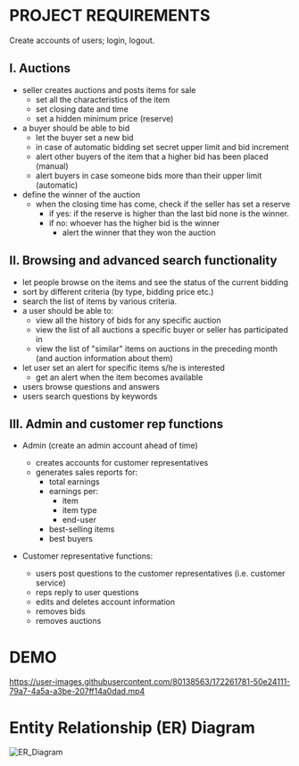 # PROJECT REQUIREMENTS #

Create accounts of users; login, logout. 
 
## I. Auctions ##
   * seller creates auctions and posts items for sale 
     * set all the characteristics of the item 
     * set closing date and time 
     * set a hidden minimum price (reserve) 
   * a buyer should be able to bid 
     * let the buyer set a new bid 
     * in case of automatic bidding set secret upper limit and bid increment 
     * alert other buyers of the item that a higher bid has been placed (manual) 
     * alert buyers in case someone bids more than their upper limit (automatic) 
   * define the winner of the auction 
     * when the closing time has come, check if the seller has set a reserve 
       * if yes: if the reserve is higher than the last bid none is the winner. 
       * if no: whoever has the higher bid is the winner 
         * alert the winner that they won the auction 
 
## II. Browsing and advanced search functionality ##
  * let people browse on the items and see the status of the current bidding 
  * sort by different criteria (by type, bidding price etc.) 
  * search the list of items by various criteria. 
  * a user should be able to: 
    * view all the history of bids for any specific auction 
    * view the list of all auctions a specific buyer or seller has participated in 
    * view the list of "similar" items on auctions in the preceding month (and auction 
information about them) 
  * let user set an alert for specific items s/he is interested  
    * get an alert when the item becomes available 
  * users browse questions and answers 
  * users search questions by keywords 
 
 
## III. Admin and customer rep functions ###
  * Admin (create an admin account ahead of time) 
    * creates accounts for customer representatives 
    * generates sales reports for: 
      * total earnings 
      * earnings per: 
        * item 
        * item type 
        * end-user 
      * best-selling items 
      * best buyers 
 
  * Customer representative functions: 
    * users post questions to the customer representatives (i.e. customer service) 
    * reps reply to user questions 
    * edits and deletes account information 
    * removes bids  
    * removes auctions

# DEMO #

https://user-images.githubusercontent.com/80138563/172261781-50e24111-79a7-4a5a-a3be-207ff14a0dad.mp4

# Entity Relationship (ER) Diagram #

![ER_Diagram](https://user-images.githubusercontent.com/80138563/172263646-302a0518-098a-4ac5-9a8d-1bc8d411f354.PNG)


